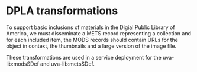 # DPLA transformations

To support basic inclusions of materials in the Digial Public Library of America, we must disseminate a METS record representing a collection and for each included item, the MODS records should contain URLs for the object in context, the thumbnails and a large version of the image file.

These transformations are used in a service deployment for the uva-lib:modsSDef and uva-lib:metsSDef.